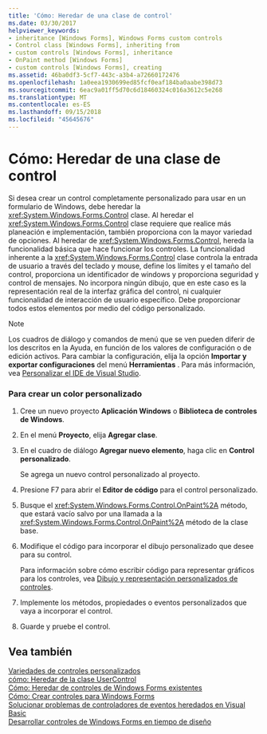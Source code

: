 ```yaml
---
title: 'Cómo: Heredar de una clase de control'
ms.date: 03/30/2017
helpviewer_keywords:
- inheritance [Windows Forms], Windows Forms custom controls
- Control class [Windows Forms], inheriting from
- custom controls [Windows Forms], inheritance
- OnPaint method [Windows Forms]
- custom controls [Windows Forms], creating
ms.assetid: 46ba0df3-5cf7-443c-a3b4-a72660172476
ms.openlocfilehash: 1a0eea1930699ed85fcf0eaf184ba0aabe398d73
ms.sourcegitcommit: 6eac9a01ff5d70c6d18460324c016a3612c5e268
ms.translationtype: MT
ms.contentlocale: es-ES
ms.lasthandoff: 09/15/2018
ms.locfileid: "45645676"
---
```

# <a name="how-to-inherit-from-the-control-class"></a>Cómo: Heredar de una clase de control
Si desea crear un control completamente personalizado para usar en un formulario de Windows, debe heredar la <xref:System.Windows.Forms.Control> clase. Al heredar el <xref:System.Windows.Forms.Control> clase requiere que realice más planeación e implementación, también proporciona con la mayor variedad de opciones. Al heredar de <xref:System.Windows.Forms.Control>, hereda la funcionalidad básica que hace funcionar los controles. La funcionalidad inherente a la <xref:System.Windows.Forms.Control> clase controla la entrada de usuario a través del teclado y mouse, define los límites y el tamaño del control, proporciona un identificador de windows y proporciona seguridad y control de mensajes. No incorpora ningún dibujo, que en este caso es la representación real de la interfaz gráfica del control, ni cualquier funcionalidad de interacción de usuario específico. Debe proporcionar todos estos elementos por medio del código personalizado.  
  
> [!NOTE]
>  Los cuadros de diálogo y comandos de menú que se ven pueden diferir de los descritos en la Ayuda, en función de los valores de configuración o de edición activos. Para cambiar la configuración, elija la opción **Importar y exportar configuraciones** del menú **Herramientas** . Para más información, vea [Personalizar el IDE de Visual Studio](/visualstudio/ide/personalizing-the-visual-studio-ide).  
  
### <a name="to-create-a-custom-control"></a>Para crear un color personalizado  
  
1.  Cree un nuevo proyecto **Aplicación Windows** o **Biblioteca de controles de Windows**.  
  
2.  En el menú **Proyecto**, elija **Agregar clase**.  
  
3.  En el cuadro de diálogo **Agregar nuevo elemento**, haga clic en **Control personalizado**.  
  
     Se agrega un nuevo control personalizado al proyecto.  
  
4.  Presione F7 para abrir el **Editor de código** para el control personalizado.  
  
5.  Busque el <xref:System.Windows.Forms.Control.OnPaint%2A> método, que estará vacío salvo por una llamada a la <xref:System.Windows.Forms.Control.OnPaint%2A> método de la clase base.  
  
6.  Modifique el código para incorporar el dibujo personalizado que desee para su control.  
  
     Para información sobre cómo escribir código para representar gráficos para los controles, vea [Dibujo y representación personalizados de controles](../../../../docs/framework/winforms/controls/custom-control-painting-and-rendering.md).  
  
7.  Implemente los métodos, propiedades o eventos personalizados que vaya a incorporar el control.  
  
8.  Guarde y pruebe el control.  
  
## <a name="see-also"></a>Vea también  
 [Variedades de controles personalizados](../../../../docs/framework/winforms/controls/varieties-of-custom-controls.md)  
 [cómo: Heredar de la clase UserControl](../../../../docs/framework/winforms/controls/how-to-inherit-from-the-usercontrol-class.md)  
 [Cómo: Heredar de controles de Windows Forms existentes](../../../../docs/framework/winforms/controls/how-to-inherit-from-existing-windows-forms-controls.md)  
 [Cómo: Crear controles para Windows Forms](../../../../docs/framework/winforms/controls/how-to-author-controls-for-windows-forms.md)  
 [Solucionar problemas de controladores de eventos heredados en Visual Basic](~/docs/visual-basic/programming-guide/language-features/events/troubleshooting-inherited-event-handlers.md)  
 [Desarrollar controles de Windows Forms en tiempo de diseño](../../../../docs/framework/winforms/controls/developing-windows-forms-controls-at-design-time.md)
